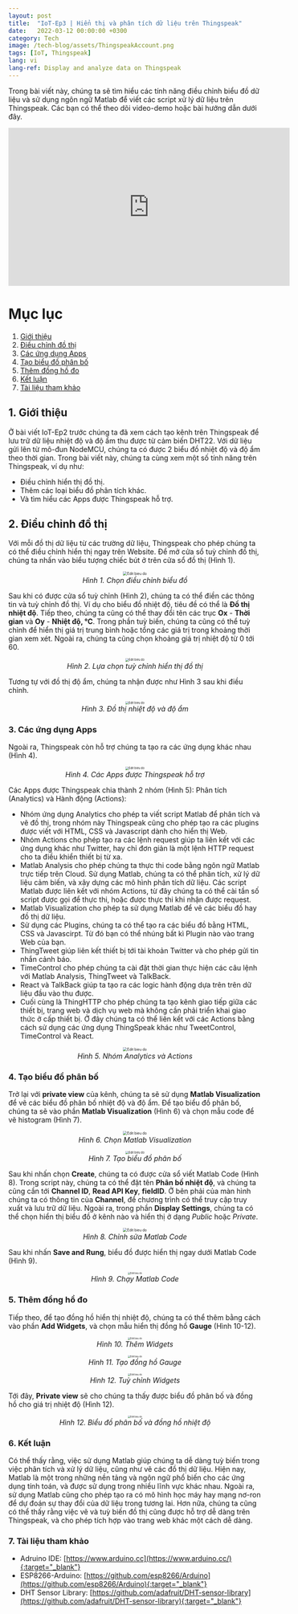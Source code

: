 ```yaml
---
layout: post
title:  "IoT-Ep3 | Hiển thị và phân tích dữ liệu trên Thingspeak"
date:   2022-03-12 00:00:00 +0300
category: Tech
image: /tech-blog/assets/ThingspeakAccount.png
tags: [IoT, Thingspeak]
lang: vi
lang-ref: Display and analyze data on Thingspeak
---
```

Trong bài viết này, chúng ta sẽ tìm hiểu các tính năng điều chỉnh biểu đồ dữ liệu và sử dụng ngôn ngữ Matlab để viết các script xử lý dữ liệu trên Thingspeak. Các bạn có thể theo dõi video-demo hoặc bài hướng dẫn dưới đây.

<p align="center">
<iframe width="560" height="315" src="https://www.youtube.com/embed/Xu68phWUE6Q" title="YouTube video player" frameborder="0" allow="accelerometer; autoplay; clipboard-write; encrypted-media; gyroscope; picture-in-picture" allowfullscreen></iframe>
</p>

# Mục lục
1. [Giới thiệu](#Section1)
2. [Điều chỉnh đồ thị](#Section2)
3. [Các ứng dụng Apps](#Section3)
4. [Tạo biểu đồ phân bố](#Section4)
5. [Thêm đồng hồ đo](#Section5)
6. [Kết luận](#Section6)
7. [Tài liệu tham khảo](#Section7)

## 1. Giới thiệu <a name="Section1"></a>
Ở bài viết IoT-Ep2 trước chúng ta đã xem cách tạo kênh trên Thingspeak để lưu trữ dữ liệu nhiệt độ và độ ẩm thu được từ cảm biến DHT22. Với dữ liệu gửi lên từ mô-đun NodeMCU, chúng ta có được 2 biểu đồ nhiệt độ và độ ẩm theo thời gian.
Trong bài viết này, chúng ta cùng xem một số tính năng trên Thingspeak, ví dụ như:
- Điều chỉnh hiển thị đồ thị.
- Thêm các loại biểu đồ phân tích khác.
- Và tìm hiểu các Apps được Thingspeak hỗ trợ.

## 2. Điều chỉnh đồ thị <a name="Section2"></a>
Với mỗi đồ thị dữ liệu từ các trường dữ liệu, Thingspeak cho phép chúng ta có thể điều chỉnh hiển thị ngay trên Website. Để mở cửa sổ tuỳ chỉnh đồ thị, chúng ta nhấn vào biểu tượng chiếc bút ở trên cửa sổ đồ thị (Hình 1).
<p align="center">
  <img alt="Edit bieu do" src="/tech-blog/assets/EditBieuDo.png" style="zoom:50%">
  <br>
    <em>Hình 1. Chọn điều chỉnh biểu đồ</em>
</p>

Sau khi có được cửa sổ tuỳ chỉnh (Hình 2), chúng ta có thể điền các thông tin và tuỳ chỉnh đồ thị. Ví dụ cho biểu đồ nhiệt độ, tiêu đề có thể là **Đồ thị nhiệt độ**. Tiếp theo, chúng ta cũng có thể thay đổi tên các trục **Ox** - **Thời gian** và **Oy** - **Nhiệt độ, °C**. Trong phần tuỳ biến, chúng ta cũng có thể tuỳ chỉnh để hiển thị giá trị trung bình hoặc tổng các giá trị trong khoảng thời gian xem xét. Ngoài ra, chúng ta cũng chọn khoảng giá trị nhiệt độ từ 0 tới 60.
<p align="center">
  <img alt="Edit bieu do" src="/tech-blog/assets/FieldOptions.png" style="zoom:40%">
  <br>
    <em>Hình 2. Lựa chọn tuỳ chỉnh hiển thị đồ thị</em>
</p>

Tương tự với đồ thị độ ẩm, chúng ta nhận được như Hình 3 sau khi điều chỉnh.
<p align="center">
  <img alt="Edit bieu do" src="/tech-blog/assets/DoThi.png" style="zoom:40%">
  <br>
    <em>Hình 3. Đồ thị nhiệt độ và độ ẩm</em>
</p>

### 3. Các ứng dụng Apps<a name="Section3"></a>
Ngoài ra, Thingspeak còn hỗ trợ chúng ta tạo ra các ứng dụng khác nhau (Hình 4).
<p align="center">
  <img alt="Edit bieu do" src="/tech-blog/assets/ThingspeakApps.png" style="zoom:40%">
  <br>
    <em>Hình 4. Các Apps được Thingspeak hỗ trợ</em>
</p>

Các Apps được Thingspeak chia thành 2 nhóm (Hình 5): Phân tích (Analytics) và Hành động (Actions):
- Nhóm ứng dụng Analytics cho phép ta viết script Matlab để phân tích và vẽ đồ thị, trong nhóm này Thingspeak cũng cho phép tạo ra các plugins được viết với HTML, CSS và Javascript dành cho hiển thị Web.
- Nhóm Actions cho phép tạo ra các lệnh request giúp ta liên kết với các ứng dụng khác như Twitter, hay chỉ đơn giản là một lệnh HTTP request cho ta điều khiển thiết bị từ xa.
- Matlab Analysis cho phép chúng ta thực thi code bằng ngôn ngữ Matlab trực tiếp trên Cloud. Sử dụng Matlab, chúng ta có thể phân tích, xử lý dữ liệu cảm biến, và xây dựng các mô hình phân tích dữ liệu. Các script Matlab được liên kết với nhóm Actions, từ đây chúng ta có thể cài tần số script được gọi để thực thi, hoặc được thực thi khi nhận được request.
- Matlab Visualization cho phép ta sử dụng Matlab để vẽ các biểu đồ hay đồ thị dữ liệu.
- Sử dụng các Plugins, chúng ta có thể tạo ra các biểu đồ bằng HTML, CSS và Javascirpt. Từ đó bạn có thể nhúng bất kì Plugin nào vào trang Web của bạn.
- ThingTweet giúp liên kết thiết bị tới tài khoản Twitter và cho phép gửi tin nhắn cảnh báo.
- TimeControl cho phép chúng ta cài đặt thời gian thực hiện các câu lệnh với Matlab Analysis, ThingTweet và TalkBack.
- React và TalkBack giúp ta tạo ra các logic hành động dựa trên trên dữ liệu đầu vào thu được.
- Cuối cùng là ThingHTTP cho phép chúng ta tạo kênh giao tiếp giữa các thiết bị, trang web và dịch vụ web mà không cần phải triển khai giao thức ở cấp thiết bị.  Ở đây chúng ta có thể liên kết với các Actions bằng cách sử dụng các ứng dụng ThingSpeak khác như TweetControl, TimeControl và React.
<p align="center">
  <img alt="Edit bieu do" src="/tech-blog/assets/ThingspeakApps2.png" style="zoom:50%">
  <br>
    <em>Hình 5. Nhóm Analytics và Actions</em>
</p>

### 4. Tạo biểu đồ phân bố <a name="Section4"></a>
Trở lại với **private view** của kênh, chúng ta sẽ sử dụng **Matlab Visualization** để vẽ các biểu đồ phân bố nhiệt độ và độ ẩm. Để tạo biểu đồ phân bố, chúng ta sẽ vào phần **Matlab Visualization** (Hình 6) và chọn mẫu code để vẽ histogram (Hình 7).
<p align="center">
  <img alt="Edit bieu do" src="/tech-blog/assets/MatlabVisualization.png" style="zoom:50%">
  <br>
    <em>Hình 6. Chọn Matlab Visualization</em>
</p>

<p align="center">
  <img alt="Edit bieu do" src="/tech-blog/assets/MatlabVisualization2.png" style="zoom:40%">
  <br>
    <em>Hình 7. Tạo biểu đồ phân bố</em>
</p>

Sau khi nhấn chọn **Create**, chúng ta có được cửa sổ viết Matlab Code (Hình 8). Trong script này, chúng ta có thể đặt tên **Phân bố nhiệt độ**, và chúng ta cũng cần tới **Channel ID**, **Read API Key**, **fieldID**. Ở bên phải của màn hình chúng ta có thông tin của **Channel**, để chương trình có thể truy cập truy xuất và lưu trữ dữ liệu. Ngoài ra, trong phần **Display Settings**, chúng ta có thể chọn hiển thị biểu đồ ở kênh nào và hiển thị ở dạng *Public* hoặc *Private*.
<p align="center">
  <img alt="Edit bieu do" src="/tech-blog/assets/MatlabVisualization3.png" style="zoom:50%">
  <br>
    <em>Hình 8. Chỉnh sửa Matlab Code</em>
</p>

Sau khi nhấn **Save and Rung**, biểu đồ được hiển thị ngay dưới Matlab Code (Hình 9).
<p align="center">
  <img alt="Edit bieu do" src="/tech-blog/assets/MatlabVisualization4.png" style="zoom:30%">
  <br>
    <em>Hình 9. Chạy Matlab Code</em>
</p>

### 5. Thêm đồng hồ đo <a name="Section5"></a>
Tiếp theo, để tạo đồng hồ hiển thị nhiệt độ, chúng ta có thể thêm bằng cách vào phần **Add Widgets**, và chọn mẫu hiển thị đồng hồ **Gauge** (Hình 10-12).
<p align="center">
  <img alt="Edit bieu do" src="/tech-blog/assets/MatlabVisualization5.png" style="zoom:30%">
  <br>
    <em>Hình 10. Thêm Widgets</em>
</p>
<p align="center">
  <img alt="Edit bieu do" src="/tech-blog/assets/MatlabVisualization6.png" style="zoom:30%">
  <br>
    <em>Hình 11. Tạo đồng hồ Gauge</em>
</p>
<p align="center">
  <img alt="Edit bieu do" src="/tech-blog/assets/MatlabVisualization7.png" style="zoom:30%">
  <br>
    <em>Hình 12. Tuỳ chỉnh Widgets</em>
</p>

Tới đây, **Private view** sẽ cho chúng ta thấy được biểu đồ phân bố và đồng hồ cho giá trị nhiệt độ (Hình 12).
<p align="center">
  <img alt="Edit bieu do" src="/tech-blog/assets/MatlabVisualization8.png" style="zoom:30%">
  <br>
    <em>Hình 12. Biểu đồ phân bố và đồng hồ nhiệt độ</em>
</p>

### 6. Kết luận <a name="Section6"></a>
Có thể thấy rằng, việc sử dụng Matlab giúp chúng ta dễ dàng tuỳ biến trong việc phân tích và xử lý dữ liệu, cũng như vẽ các đồ thị dữ liệu.
Hiện nay, Matlab là một trong những nền tảng và ngôn ngữ phổ biến cho các ứng dụng tính toán, và được sử dụng trong nhiều lĩnh vực khác nhau. Ngoài ra, sử dụng Matlab cũng cho phép tạo ra có mô hình học máy hay mạng nơ-ron để dự đoán sự thay đổi của dữ liệu trong tương lai.
Hơn nữa, chúng ta cũng có thể thấy rằng việc vẽ và tuỳ biến đồ thị cũng được hỗ trợ dễ dàng trên Thingspeak, và cho phép tích hợp vào trang web khác một cách dễ dàng.

### 7. Tài liệu tham khảo <a name="Section6"></a>
- Adruino IDE: [https://www.arduino.cc](https://www.arduino.cc/){:target="_blank"}
- ESP8266-Arduino: [https://github.com/esp8266/Arduino](https://github.com/esp8266/Arduino){:target="_blank"}
- DHT Sensor Library: [https://github.com/adafruit/DHT-sensor-library](https://github.com/adafruit/DHT-sensor-library){:target="_blank"}